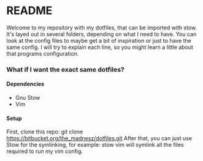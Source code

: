 # README #

Welcome to my repository with my dotfiles, that can be imported with stow. It's layed out in several folders, depending on what I need to have.
You can look at the config files to maybe get a bit of inspiration or just to have the same config.
I will try to explain each line, so you might learn a little about that programs configuration.

### What if I want the exact same dotfiles? ###

#### Dependencies ####
- Gnu Stow
- Vim

#### Setup ####
First, clone this repo:
    git clone https://bitbucket.org/the_madnesz/dotfiles.git
After that, you can just use Stow for the symlinking, for example:
    stow vim
will symlink all the files required to run my vim config. 
